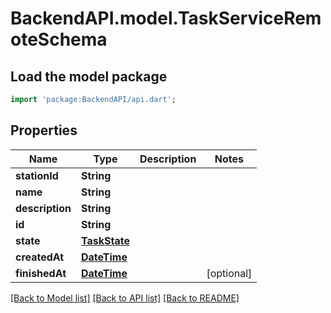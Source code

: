 # BackendAPI.model.TaskServiceRemoteSchema

## Load the model package
```dart
import 'package:BackendAPI/api.dart';
```

## Properties
Name | Type | Description | Notes
------------ | ------------- | ------------- | -------------
**stationId** | **String** |  | 
**name** | **String** |  | 
**description** | **String** |  | 
**id** | **String** |  | 
**state** | [**TaskState**](TaskState.md) |  | 
**createdAt** | [**DateTime**](DateTime.md) |  | 
**finishedAt** | [**DateTime**](DateTime.md) |  | [optional] 

[[Back to Model list]](../README.md#documentation-for-models) [[Back to API list]](../README.md#documentation-for-api-endpoints) [[Back to README]](../README.md)


